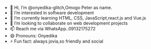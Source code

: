 - 👋 Hi, I’m @onyedika-glitch,Omogo Peter as name.
- 👀 I’m interested in software development
- 🌱 I’m currently learning HTML, CSS, JavaScript,react.js and Vue.js
- 💞️ I’m looking to collaborate on web development projects
- 📫 Reach me via WhatsApp..09132175272
- 😄 Pronouns: Onyedika
- ⚡ Fun fact: always jovia,so friendly and social

<!---
onyedika-glitch/onyedika-glitch is a ✨ special ✨ repository because its `README.md` (this file) appears on your GitHub profile.
You can click the Preview link to take a look at your changes.
--->

